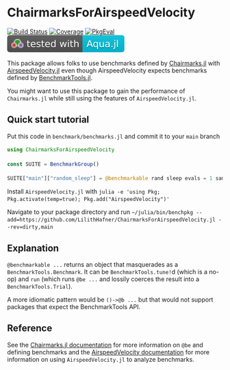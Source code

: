 # ChairmarksForAirspeedVelocity

[![Build Status](https://github.com/LilithHafner/ChairmarksForAirspeedVelocity.jl/actions/workflows/CI.yml/badge.svg?branch=main)](https://github.com/LilithHafner/ChairmarksForAirspeedVelocity.jl/actions/workflows/CI.yml?query=branch%3Amain)
[![Coverage](https://codecov.io/gh/LilithHafner/ChairmarksForAirspeedVelocity.jl/branch/main/graph/badge.svg)](https://codecov.io/gh/LilithHafner/ChairmarksForAirspeedVelocity.jl)
[![PkgEval](https://JuliaCI.github.io/NanosoldierReports/pkgeval_badges/C/ChairmarksForAirspeedVelocity.svg)](https://JuliaCI.github.io/NanosoldierReports/pkgeval_badges/C/ChairmarksForAirspeedVelocity.html)
[![Aqua](https://raw.githubusercontent.com/JuliaTesting/Aqua.jl/master/badge.svg)](https://github.com/JuliaTesting/Aqua.jl)

This package allows folks to use benchmarks defined by
[Chairmarks.jl](https://github.com/LilithHafner/Chairmarks.jl) with
[AirspeedVelocity.jl](https://github.com/MilesCranmer/AirspeedVelocity.jl) even though
AirspeedVelocity expects benchmarks defined by
[BenchmarkTools.jl](https://github.com/JuliaCI/BenchmarkTools.jl).

You might want to use this package to gain the performance of `Chairmarks.jl` while still
using the features of `AirspeedVelocity.jl`.

## Quick start tutorial

<!-- \/ Ensure that updates here are reflected in the "End to end tests" testset in runtests.jl \/ -->

Put this code in `benchmark/benchmarks.jl` and commit it to your `main` branch

```julia
using ChairmarksForAirspeedVelocity

const SUITE = BenchmarkGroup()

SUITE["main"]["random_sleep"] = @benchmarkable rand sleep evals = 1 samples = 2
```

Install `AirspeedVelocity.jl` with `julia -e 'using Pkg; Pkg.activate(temp=true); Pkg.add("AirspeedVelocity")'`

Navigate to your package directory and run
`~/julia/bin/benchpkg --add=https://github.com/LilithHafner/ChairmarksForAirspeedVelocity.jl --rev=dirty,main`

<!-- /\ Ensure that updates here are reflected in the "End to end tests" testset in runtests.jl /\ -->

## Explanation

`@benchmarkable ...` returns an object that masquerades as a `BenchmarkTools.Benchmark`. It
can be `BenchmarkTools.tune!`d (which is a no-op) and `run` (which runs `@be ...` and
lossily coerces the result into a `BenchmarkTools.Trial`).

A more idiomatic pattern would be `()->@b ...` but that would not support packages that
expect the BenchmarkTools API.

## Reference

See the [Chairmarks.jl documentation](https://chairmarks.lilithhafner.com/stable/)
for more information on `@be` and defining benchmarks and the
[AirspeedVelocity documentation](https://astroautomata.com/AirspeedVelocity.jl/stable/)
for more information on using `AirspeedVelocity.jl` to analyze benchmarks.
